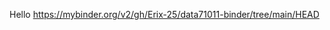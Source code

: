 Hello
[https://mybinder.org/v2/gh/Erix-25/data71011-binder/tree/main/HEAD
](https://mybinder.org/v2/gh/Erix-25/data71011-binder/HEAD)

